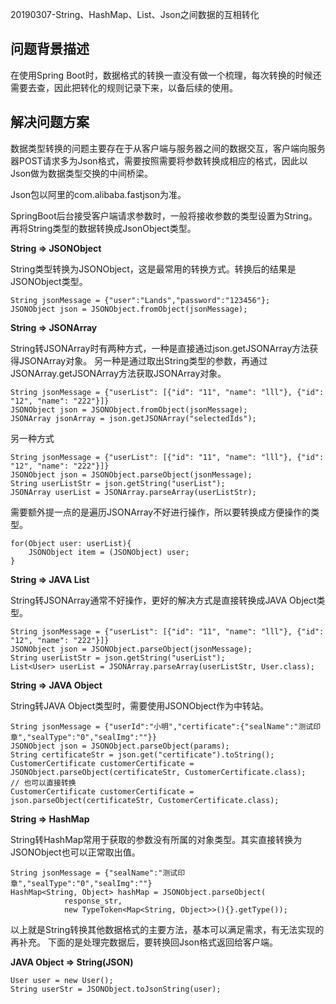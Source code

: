 20190307-String、HashMap、List、Json之间数据的互相转化

## 问题背景描述 ##

在使用Spring Boot时，数据格式的转换一直没有做一个梳理，每次转换的时候还需要去查，因此把转化的规则记录下来，以备后续的使用。

## 解决问题方案 ##

数据类型转换的问题主要存在于从客户端与服务器之间的数据交互，客户端向服务器POST请求多为Json格式，需要按照需要将参数转换成相应的格式，因此以Json做为数据类型交换的中间桥梁。

Json包以阿里的com.alibaba.fastjson为准。

SpringBoot后台接受客户端请求参数时，一般将接收参数的类型设置为String。再将String类型的数据转换成JsonObject类型。

**String => JSONObject**

String类型转换为JSONObject，这是最常用的转换方式。转换后的结果是JSONObject类型。

	String jsonMessage = {"user":"Lands","password":"123456"};
	JSONObject json = JSONObject.fromObject(jsonMessage);

**String => JSONArray**

String转JSONArray时有两种方式，一种是直接通过json.getJSONArray方法获得JSONArray对象。
另一种是通过取出String类型的参数，再通过JSONArray.getJSONArray方法获取JSONArray对象。

	String jsonMessage = {"userList": [{"id": "11", "name": "lll"}, {"id": "12", "name": "222"}]}
	JSONObject json = JSONObject.fromObject(jsonMessage);
	JSONArray jsonArray = json.getJSONArray("selectedIds");

另一种方式

	String jsonMessage = {"userList": [{"id": "11", "name": "lll"}, {"id": "12", "name": "222"}]}
	JSONObject json = JSONObject.parseObject(jsonMessage);
    String userListStr = json.getString("userList");
    JSONArray userList = JSONArray.parseArray(userListStr);

需要额外提一点的是遍历JSONArray不好进行操作，所以要转换成方便操作的类型。

	for(Object user: userList){
		JSONObject item = (JSONObject) user;
	}

**String => JAVA List**

String转JSONArray通常不好操作，更好的解决方式是直接转换成JAVA Object类型。

	String jsonMessage = {"userList": [{"id": "11", "name": "lll"}, {"id": "12", "name": "222"}]}
	JSONObject json = JSONObject.parseObject(jsonMessage);
    String userListStr = json.getString("userList");
    List<User> userList = JSONArray.parseArray(userListStr, User.class);

**String => JAVA Object**

String转JAVA Object类型时，需要使用JSONObject作为中转站。

	String jsonMessage = {"userId":"小明","certificate":{"sealName":"测试印章","sealType":"0","sealImg":""}}
	JSONObject json = JSONObject.parseObject(params);
	String certificateStr = json.get("certificate").toString();
	CustomerCertificate customerCertificate = JSONObject.parseObject(certificateStr, CustomerCertificate.class);
	// 也可以直接转换
	CustomerCertificate customerCertificate = json.parseObject(certificateStr, CustomerCertificate.class);

**String => HashMap**

String转HashMap常用于获取的参数没有所属的对象类型。其实直接转换为JSONObject也可以正常取出值。

	String jsonMessage = {"sealName":"测试印章","sealType":"0","sealImg":""}
	HashMap<String, Object> hashMap = JSONObject.parseObject(
                response_str,
                new TypeToken<Map<String, Object>>(){}.getType());

以上就是String转换其他数据格式的主要方法，基本可以满足需求，有无法实现的再补充。
下面的是处理完数据后，要转换回Json格式返回给客户端。

**JAVA Object => String(JSON)**

	User user = new User();
	String userStr = JSONObject.toJsonString(user);
